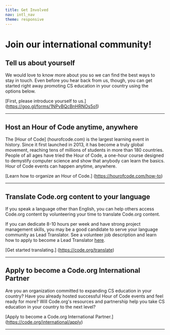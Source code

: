 ```yaml
---
title: Get Involved
nav: intl_nav
theme: responsive
---
```


# Join our international community! 

## Tell us about yourself

We would love to know more about you so we can find the best ways to stay in touch. Even before you hear back from us, though, you can get started right away promoting CS education in your country using the options below.

[First, please introduce yourself to us.] (https://goo.gl/forms/1NPvBQcBnHRNOs5o1)  

***

## Host an Hour of Code anytime, anywhere 

The [Hour of Code] (hourofcode.com) is the largest learning event in history. Since it first launched in 2013, it has become a truly global movement, reaching tens of millions of students in more than 180 countries. People of all ages have tried the Hour of Code, a one-hour course designed to demystify computer science and show that anybody can learn the basics. Hour of Code events can happen anytime, anywhere. 

[Learn how to organize an Hour of Code.] (https://hourofcode.com/how-to)

***

## Translate Code.org content to your language 
If you speak a language other than English, you can help others access Code.org content by volunteering your time to translate Code.org content. 

If you can dedicate 8-10 hours per week and have strong project management skills, you may be a good candidate to serve your language community as Lead Translator. See a volunteer job description and learn how to apply to become a Lead Translator [here](https://code.org/translate/leadt). 

[Get started translating.] (https://code.org/translate)

*** 

## Apply to become a Code.org International Partner 
Are you an organization committed to expanding CS education in your country? Have you already hosted successful Hour of Code events and feel ready for more? Will Code.org's resources and partnership help you take CS education in your country to the next level? 

[Apply to become a Code.org International Partner.] (https://code.org/international/apply)   
***

## 
